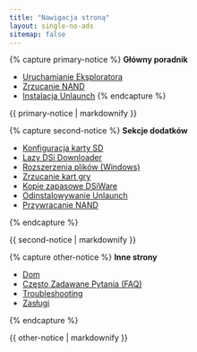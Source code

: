 ```yaml
---
title: "Nawigacja stroną"
layout: single-no-ads
sitemap: false
---
```


{% capture primary-notice %}
**Główny poradnik**

+ [Uruchamianie Eksploratora](launching-the-exploit)
+ [Zrzucanie NAND](dumping-nand)
+ [Instalacja Unlaunch](installing-unlaunch)
{% endcapture %}
<div class="notice--primary">{{ primary-notice | markdownify }}</div>

{% capture second-notice %}
**Sekcje dodatków**

+ [Konfiguracja karty SD](sd-card-setup)
+ [Lazy DSi Downloader](/lazy-dsi-downloader)
+ [Rozszerzenia plików (Windows)](file-extensions-%28windows%29)
+ [Zrzucanie kart gry](dumping-game-cards)
+ [Kopie zapasowe DSiWare](dsiware-backups)
+ [Odinstalowywanie Unlaunch](uninstalling-unlaunch)
+ [Przywracanie NAND](restoring-nand)

{% endcapture %}
<div class="notice--info">{{ second-notice | markdownify }}</div>

{% capture other-notice %}
**Inne strony**

+ [Dom](.)
+ [Często Zadawane Pytania (FAQ)](faq)
+ [Troubleshooting](troubleshooting)
+ [Zasługi](credits)

{% endcapture %}
<div class="notice">{{ other-notice | markdownify }}</div>
